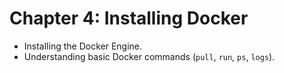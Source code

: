 # Chapter 4: Installing Docker

*   Installing the Docker Engine.
*   Understanding basic Docker commands (`pull`, `run`, `ps`, `logs`).
